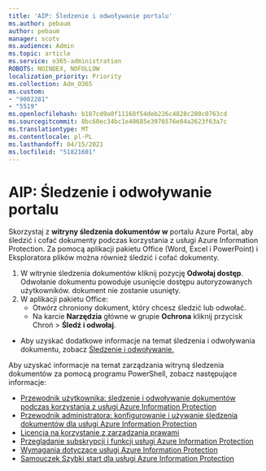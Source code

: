 ```yaml
---
title: 'AIP: Śledzenie i odwoływanie portalu'
ms.author: pebaum
author: pebaum
manager: scotv
ms.audience: Admin
ms.topic: article
ms.service: o365-administration
ROBOTS: NOINDEX, NOFOLLOW
localization_priority: Priority
ms.collection: Adm_O365
ms.custom:
- "9002281"
- "5519"
ms.openlocfilehash: b187cd9a0f11168f54deb226c4828c280c0763cd
ms.sourcegitcommit: 8bc60ec34bc1e40685e3976576e04a2623f63a7c
ms.translationtype: MT
ms.contentlocale: pl-PL
ms.lasthandoff: 04/15/2021
ms.locfileid: "51821601"
---
```

# <a name="aip-track-and-revoke-portal"></a>AIP: Śledzenie i odwoływanie portalu

Skorzystaj z **witryny śledzenia dokumentów w** portalu Azure Portal, aby śledzić i cofać dokumenty podczas korzystania z usługi Azure Information Protection. Za pomocą aplikacji pakietu Office (Word, Excel i PowerPoint) i Eksploratora plików można również śledzić i cofać dokumenty.

1. W witrynie śledzenia dokumentów kliknij pozycję **Odwołaj dostęp**. Odwołanie dokumentu powoduje usunięcie dostępu autoryzowanych użytkowników. dokument nie zostanie usunięty.
2. W aplikacji pakietu Office:
    - Otwórz chroniony dokument, który chcesz śledzić lub odwołać.
    - Na karcie **Narzędzia** główne w grupie **Ochrona** kliknij przycisk Chroń > **Śledź i odwołaj**.

- Aby uzyskać dodatkowe informacje na temat śledzenia i odwoływania dokumentu, zobacz [Śledzenie i odwoływanie.](https://docs.microsoft.com/azure/information-protection/rms-client/client-track-revoke)

Aby uzyskać informacje na temat zarządzania witryną śledzenia dokumentów za pomocą programu PowerShell, zobacz następujące informacje:
- [Przewodnik użytkownika: śledzenie i odwoływanie dokumentów podczas korzystania z usługi Azure Information Protection](https://docs.microsoft.com/azure/information-protection/rms-client/client-track-revoke)
- [Przewodnik administratora: konfigurowanie i używanie śledzenia dokumentów dla usługi Azure Information Protection](https://docs.microsoft.com/azure/information-protection/rms-client/client-admin-guide-document-tracking)
- [Licencja na korzystanie z zarządzania prawami](https://docs.microsoft.com/azure/information-protection/configure-usage-rights#rights-management-use-license)
- [Przeglądanie subskrypcji i funkcji usługi Azure Information Protection](https://azure.microsoft.com/pricing/details/information-protection)
- [Wymagania dotyczące usługi Azure Information Protection](https://docs.microsoft.com/azure/information-protection/get-started/requirements)
- [Samouczek Szybki start dla usługi Azure Information Protection](https://docs.microsoft.com/azure/information-protection/get-started/infoprotect-quick-start-tutorial)
